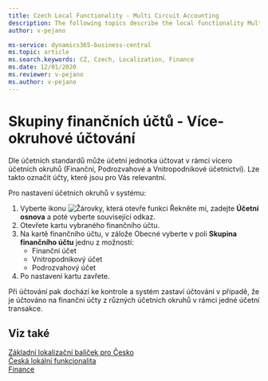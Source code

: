 ```yaml
---
title: Czech Local Functionality - Multi Circuit Accounting 
description: The following topics describe the local functionality Multi Circuit Accounting in the Czech version of Business Central.
author: v-pejano

ms-service: dynamics365-business-central
ms.topic: article
ms.search.keywords: CZ, Czech, Localization, Finance  
ms.date: 12/01/2020
ms.reviewer: v-pejano
ms.author: v-pejano
---
```


# Skupiny finančních účtů - Více-okruhové účtování 

Dle účetních standardů může účetní jednotka účtovat v rámci vícero účetních okruhů (Finanční, Podrozvahové a Vnitropodnikové účetnictví). Lze takto označit účty, které jsou pro Vás relevantní.

Pro nastavení účetních okruhů v systému:

1. Vyberte ikonu ![Žárovky, která otevře funkci Řekněte mi](../../media/ui-search/search_small.png "Řekněte mi, co chcete dělat"), zadejte **Účetní osnova** a poté vyberte související odkaz.
2. Otevřete kartu vybraného finančního účtu.
3. Na kartě finančního účtu, v zálože Obecné vyberte v poli **Skupina finančního účtu** jednu z možností:
    - Finanční účet
    - Vnitropodnikový účet
    - Podrozvahový účet
4. Po nastavení kartu zavřete.

Při účtování pak dochází ke kontrole a systém zastaví účtování v případě, že je účtováno na finanční účty z různých účetních okruhů v rámci jedné účetní transakce.

## Viz také

[Základní lokalizační balíček pro Česko](ui-extensions-core-localization-pack-cz.md)  
[Česká lokální funkcionalita](czech-local-functionality.md)  
[Finance](../../finance.md)
